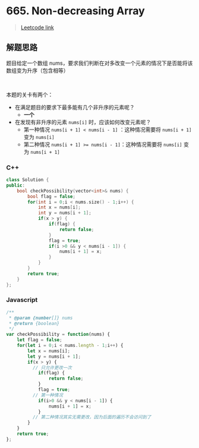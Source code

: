 # 665. Non-decreasing Array

> [Leetcode link](https://leetcode.com/problems/non-decreasing-array/)



## 解题思路

题目给定一个数组 nums，要求我们判断在对多改变一个元素的情况下是否能将该数组变为升序（包含相等）

<br />

本题的关卡有两个：

- 在满足题目的要求下最多能有几个非升序的元素呢？
  - **一个**
- 在发现有非升序的元素 `nums[i]` 时，应该如何改变元素呢？
  - 第一种情况 `nums[i + 1] < nums[i - 1]` ：这种情况需要将 `nums[i + 1]` 变为 `nums[i]`
  - 第二种情况 `nums[i + 1] >= nums[i - 1]`：这种情况需要将 `nums[i]` 变为 `nums[i + 1]`



### C++

```cpp
class Solution {
public:
    bool checkPossibility(vector<int>& nums) {
        bool flag = false;
        for(int i = 0;i < nums.size() - 1;i++) {
            int x = nums[i];
            int y = nums[i + 1];
            if(x > y) {
                if(flag) {
                    return false;
                }
                flag = true;
                if(i >0 && y < nums[i - 1]) {
                    nums[i + 1] = x;
                }
            }
        }
        return true;
    }
};
```



### Javascript

```js
/**
 * @param {number[]} nums
 * @return {boolean}
 */
var checkPossibility = function(nums) {
    let flag = false;
    for(let i = 0;i < nums.length - 1;i++) {
        let x = nums[i];
        let y = nums[i + 1];
        if(x > y) {
          // 只允许更改一次
            if(flag) {
                return false;
            }
            flag = true;
          // 第一种情况
            if(i>0 && y < nums[i - 1]) {
                nums[i + 1] = x;
            }
          // 第二种情况其实无需更改，因为后面的遍历不会访问到了
        }
    }
    return true;
};
```

